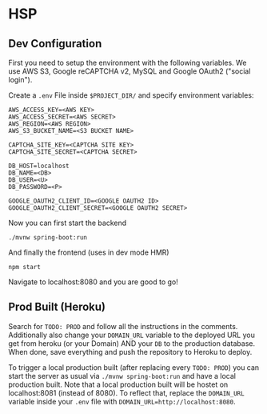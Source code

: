 # HSP

## Dev Configuration

First you need to setup the environment with the following variables. We use AWS S3, Google reCAPTCHA v2, MySQL and Google OAuth2 ("social login").

Create a `.env` File inside `$PROJECT_DIR/` and specify environment variables:

```env
AWS_ACCESS_KEY=<AWS KEY>
AWS_ACCESS_SECRET=<AWS SECRET>
AWS_REGION=<AWS REGION>
AWS_S3_BUCKET_NAME=<S3 BUCKET NAME>

CAPTCHA_SITE_KEY=<CAPTCHA SITE KEY>
CAPTCHA_SITE_SECRET=<CAPTCHA SECRET>

DB_HOST=localhost
DB_NAME=<DB>
DB_USER=<U>
DB_PASSWORD=<P>

GOOGLE_OAUTH2_CLIENT_ID=<GOOGLE OAUTH2 ID>
GOOGLE_OAUTH2_CLIENT_SECRET=<GOOGLE OAUTH2 SECRET>
```

Now you can first start the backend

`./mvnw spring-boot:run`

And finally the frontend (uses in dev mode HMR)

`npm start`

Navigate to localhost:8080 and you are good to go!

## Prod Built (Heroku)

Search for `TODO: PROD` and follow all the instructions in the comments. Additionally also change your `DOMAIN_URL` variable to the deployed URL you get from heroku (or your Domain) AND your `DB` to the production database.
When done, save everything and push the repository to Heroku to deploy.

To trigger a local production built (after replacing every `TODO: PROD`) you can start the server as usual via `./mvnw spring-boot:run` and have a local production built.
Note that a local production built will be hostet on localhost:8081 (instead of 8080). To reflect that, replace the `DOMAIN_URL` variable inside your `.env` file with `DOMAIN_URL=http://localhost:8080`.
